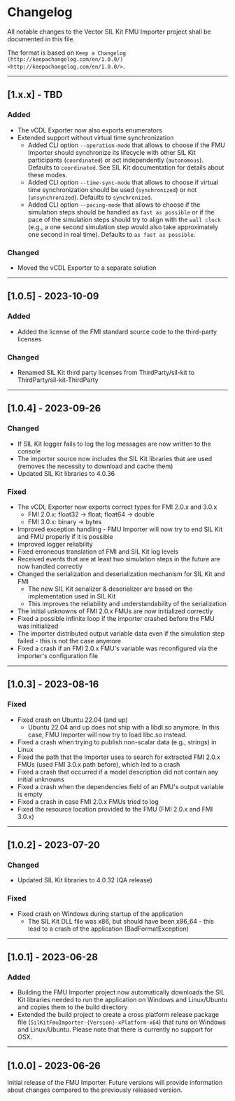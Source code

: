 # Changelog

All notable changes to the Vector SIL Kit FMU Importer project shall be documented in this file.

The format is based on `Keep a Changelog (http://keepachangelog.com/en/1.0.0/) <http://keepachangelog.com/en/1.0.0/>`.

---

## [1.x.x] - TBD

### Added

* The vCDL Exporter now also exports enumerators
* Extended support without virtual time synchronization
  * Added CLI option ``--operation-mode`` that allows to choose if the FMU Importer should synchronize its lifecycle with other SIL Kit participants (``coordinated``) or act independently (``autonomous``). Defaults to ``coordinated``. See SIL Kit documentation for details about these modes.
  * Added CLI option ``--time-sync-mode`` that allows to choose if virtual time synchronization should be used (``synchronized``) or not (``unsynchronized``). Defaults to ``synchronized``.
  * Added CLI option ``--pacing-mode`` that allows to choose if the simulation steps should be handled as ``fast as possible`` or if the pace of the simulation steps should try to align with the ``wall clock`` (e.g., a one second simulation step would also take approximately one second in real time). Defaults to ``as fast as possible``.

### Changed

* Moved the vCDL Exporter to a separate solution

---

## [1.0.5] - 2023-10-09

### Added

* Added the license of the FMI standard source code to the third-party licenses

### Changed

* Renamed SIL Kit third party licenses from ThirdParty/sil-kit to ThirdParty/sil-kit-ThirdParty

---

## [1.0.4] - 2023-09-26

### Changed

* If SIL Kit logger fails to log the log messages are now written to the console
* The importer source now includes the SIL Kit libraries that are used (removes the necessity to download and cache them)
* Updated SIL Kit libraries to 4.0.36

### Fixed

* The vCDL Exporter now exports correct types for FMI 2.0.x and 3.0.x
  * FMI 2.0.x: float32 -> float; float64 -> double
  * FMI 3.0.x: binary -> bytes
* Improved exception handling - FMU Importer will now try to end SIL Kit and FMU properly if it is possible
* Improved logger reliability
* Fixed erroneous translation of FMI and SIL Kit log levels
* Received events that are at least two simulation steps in the future are now handled correctly
* Changed the serialization and deserialization mechanism for SIL Kit and FMI
  * The new SIL Kit serializer & deserializer are based on the implementation used in SIL Kit
  * This improves the reliability and understandability of the serialization
* The initial unknowns of FMI 2.0.x FMUs are now initialized correctly
* Fixed a possible infinite loop if the importer crashed before the FMU was initialized
* The importer distributed output variable data even if the simulation step failed - this is not the case anymore
* Fixed a crash if an FMI 2.0.x FMU's variable was reconfigured via the importer's configuration file

---

## [1.0.3] - 2023-08-16

### Fixed

* Fixed crash on Ubuntu 22.04 (and up)
  * Ubuntu 22.04 and up does not ship with a libdl.so anymore. In this case, FMU Importer will now try to load libc.so instead.
* Fixed a crash when trying to publish non-scalar data (e.g., strings) in Linux
* Fixed the path that the Importer uses to search for extracted FMI 2.0.x FMUs (used FMI 3.0.x path before), which led to a crash
* Fixed a crash that occurred if a model description did not contain any initial unknowns
* Fixed a crash when the dependencies field of an FMU's output variable is empty
* Fixed a crash in case FMI 2.0.x FMUs tried to log
* Fixed the resource location provided to the FMU (FMI 2.0.x and FMI 3.0.x)

---

## [1.0.2] - 2023-07-20

### Changed

* Updated SIL Kit libraries to 4.0.32 (QA release)

### Fixed

* Fixed crash on Windows during startup of the application
  * The SIL Kit DLL file was x86, but should have been x86_64 - this lead to a crash of the application (BadFormatException)

---

## [1.0.1] - 2023-06-28

### Added

* Building the FMU Importer project now automatically downloads the SIL Kit libraries needed to run the application on Windows and Linux/Ubuntu and copies them to the build directory
* Extended the build project to create a cross platform release package file (`SilKitFmuImporter-{Version}-xPlatform-x64`) that runs on Windows and Linux/Ubuntu.
Please note that there is currently no support for OSX.

---

## [1.0.0] - 2023-06-26

Initial release of the FMU Importer. Future versions will provide information about changes compared to the previously released version.
